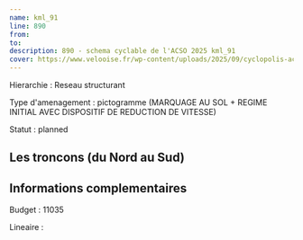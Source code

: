 ```yaml
---
name: kml_91 
line: 890
from: 
to:  
description: 890 - schema cyclable de l'ACSO 2025 kml_91 
cover: https://www.velooise.fr/wp-content/uploads/2025/09/cyclopolis-acso-default.jpg
---
```

Hierarchie : Reseau structurant

Type d'amenagement : pictogramme (MARQUAGE AU SOL + REGIME INITIAL AVEC DISPOSITIF DE REDUCTION DE VITESSE)

Statut : planned

## Les troncons (du Nord au Sud)

## Informations complementaires

Budget  : 11035 

Lineaire :

